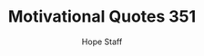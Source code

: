 ---
image: /assets/img/mq/mq_351_salmansohn.png
title: Motivational Quotes 351
categories:
  - Motivational Quotes
author: Hope Staff
notes: Motivational Quotes 351
embed: >-
  EMBED_GOES_HERE
transcript: >-
  SOME LINES OF TEXT START HERE
---